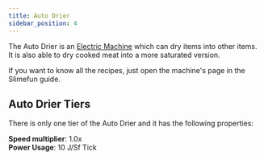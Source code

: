 ```yaml
---
title: Auto Drier
sidebar_position: 4
---
```


The Auto Drier is an [Electric Machine](../Electric-Machines.md) which can dry items into other items.  
It is also able to dry cooked meat into a more saturated version.

If you want to know all the recipes, just open the machine's page in the Slimefun guide.

## Auto Drier Tiers

There is only one tier of the Auto Drier and it has the following properties:

**Speed multiplier**: 1.0x  
**Power Usage**: 10 J/Sf Tick  
